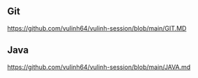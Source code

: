 ## Git
https://github.com/vulinh64/vulinh-session/blob/main/GIT.MD

## Java
https://github.com/vulinh64/vulinh-session/blob/main/JAVA.md

